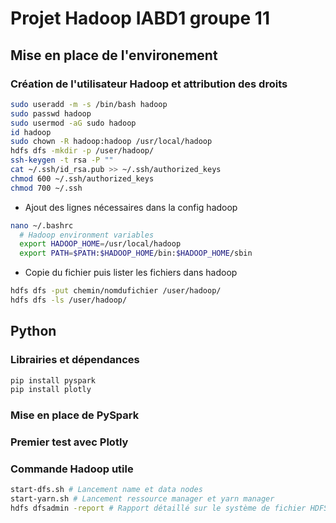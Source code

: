 # Projet Hadoop IABD1 groupe 11

## Mise en place de l'environement

### Création de l'utilisateur Hadoop et attribution des droits

```bash
sudo useradd -m -s /bin/bash hadoop
sudo passwd hadoop
sudo usermod -aG sudo hadoop
id hadoop
sudo chown -R hadoop:hadoop /usr/local/hadoop
hdfs dfs -mkdir -p /user/hadoop/
ssh-keygen -t rsa -P ""
cat ~/.ssh/id_rsa.pub >> ~/.ssh/authorized_keys
chmod 600 ~/.ssh/authorized_keys
chmod 700 ~/.ssh
```

- Ajout des lignes nécessaires dans la config hadoop
```bash
nano ~/.bashrc
  # Hadoop environment variables
  export HADOOP_HOME=/usr/local/hadoop
  export PATH=$PATH:$HADOOP_HOME/bin:$HADOOP_HOME/sbin
```
- Copie du fichier puis lister les fichiers dans hadoop
```bash
hdfs dfs -put chemin/nomdufichier /user/hadoop/
hdfs dfs -ls /user/hadoop/
```

## Python
### Librairies et dépendances
```bash
pip install pyspark
pip install plotly
```

### Mise en place de PySpark

### Premier test avec Plotly

### Commande Hadoop utile 
```bash
start-dfs.sh # Lancement name et data nodes
start-yarn.sh # Lancement ressource manager et yarn manager
hdfs dfsadmin -report # Rapport détaillé sur le système de fichier HDFS
```
